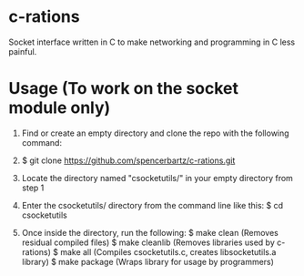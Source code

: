 # c-rations
Socket interface written in C to make networking and programming in C less painful.

# Usage (To work on the socket module only)
1. Find or create an empty directory and clone the repo with the following command:

2. $ git clone https://github.com/spencerbartz/c-rations.git

3. Locate the directory named "csocketutils/" in your empty directory from step 1

4. Enter the csocketutils/ directory from the command line like this: $ cd csocketutils

5. Once inside the directory, run the following: 
   $ make clean    (Removes residual compiled files)
   $ make cleanlib (Removes libraries used by c-rations)
   $ make all      (Compiles csocketutils.c, creates libsocketutils.a library)
   $ make package  (Wraps library for usage by programmers)


